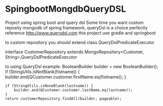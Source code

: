 # SpingbootMongdbQueryDSL
Project using spring boot and query dsl
Some time you want custom reposity mongodb of spring framework, queryDsl is a choice perfectly 
reference http://www.querydsl.com this project use gradle and springboot 

to custom repository you should extend class QueryDslPredicateExecutor<T>

interface CustomerRepository extends MongoRepository<Customer, String>,QueryDslPredicateExecutor<Customer>

to using QueryDsl example:
	BooleanBuilder builder = new BooleanBuilder();
	if (StringUtils.isNotBlank(fistname)) {
		builder.and(QCustomer.customer.firstName.eq(fistname));
	}
	
	if (StringUtils.isNoneBlank(lastname)) {
		builder.and(QCustomer.customer.lastName.eq(lastname));
	}
	return customerRepository.findAll(builder, pageable);
